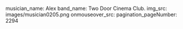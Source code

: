 musician_name: Alex
band_name: Two Door Cinema Club.
img_src: images/musician0205.png
onmouseover_src: 
pagination_pageNumber: 2294
